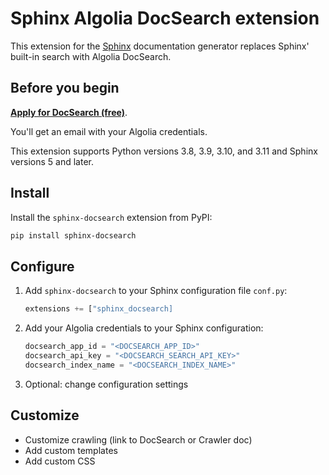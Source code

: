 # Sphinx Algolia DocSearch extension

This extension for the [Sphinx](https://www.sphinx-doc.org/en/master/) documentation generator
replaces Sphinx' built-in search with Algolia DocSearch.

## Before you begin

[**Apply for DocSearch (free)**](https://docsearch.algolia.com/apply).

You'll get an email with your Algolia credentials.

This extension supports Python versions 3.8, 3.9, 3.10, and 3.11 and Sphinx versions 5 and later.

## Install

Install the `sphinx-docsearch` extension from PyPI:

```sh
pip install sphinx-docsearch
```

## Configure

1. Add `sphinx-docsearch` to your Sphinx configuration file `conf.py`:

   ```python
   extensions += ["sphinx_docsearch]
   ```

1. Add your Algolia credentials to your Sphinx configuration:

   ```python
   docsearch_app_id = "<DOCSEARCH_APP_ID>"
   docsearch_api_key = "<DOCSEARCH_SEARCH_API_KEY>"
   docsearch_index_name = "<DOCSEARCH_INDEX_NAME>"
   ```

1. Optional: change configuration settings

## Customize

- Customize crawling (link to DocSearch or Crawler doc)
- Add custom templates
- Add custom CSS
